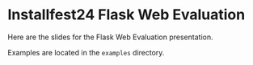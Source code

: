 # Installfest24 Flask Web Evaluation

Here are the slides for the Flask Web Evaluation presentation.

Examples are located in the `examples` directory.
